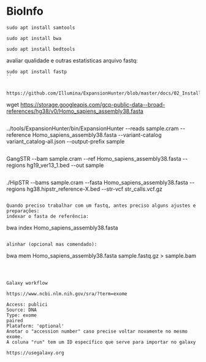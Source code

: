 # BioInfo
```
sudo apt install samtools
```

```
sudo apt install bwa
```

```
sudo apt install bedtools
```

avaliar qualidade e outras estatisticas arquivo fastq:
```
sudo apt install fastp 
``


https://github.com/Illumina/ExpansionHunter/blob/master/docs/02_Installation.md

```
wget https://storage.googleapis.com/gcp-public-data--broad-references/hg38/v0/Homo_sapiens_assembly38.fasta
```
```
../tools/ExpansionHunter/bin/ExpansionHunter --reads sample.cram --reference Homo_sapiens_assembly38.fasta  --variant-catalog variant_catalog-all.json  --output-prefix sample
```
```
GangSTR --bam sample.cram --ref Homo_sapiens_assembly38.fasta --regions hg19_ver13_1.bed --out sample
```
```
./HipSTR --bams sample.cram --fasta Homo_sapiens_assembly38.fasta --regions hg38.hipstr_reference-X.bed --str-vcf str_calls.vcf.gz
```

Quando preciso trabalhar com um fastq, antes preciso alguns ajustes e preparações:
indexar o fasta de referência:
```
bwa index Homo_sapiens_assembly38.fasta
```

alinhar (opcional mas comendado):

```
bwa mem Homo_sapiens_assembly38.fasta sample.fastq.gz > sample.bam
```



Galaxy workflow

https://www.ncbi.nlm.nih.gov/sra/?term=exome

Access: publici
Source: DNA
Type: exome
paired
Plataform: 'optional'
Anotar o "accession number" caso precise voltar novamente no mesmo exome.
A coluna "run" tem um ID específico que serve para importar no galaxy

https://usegalaxy.org
